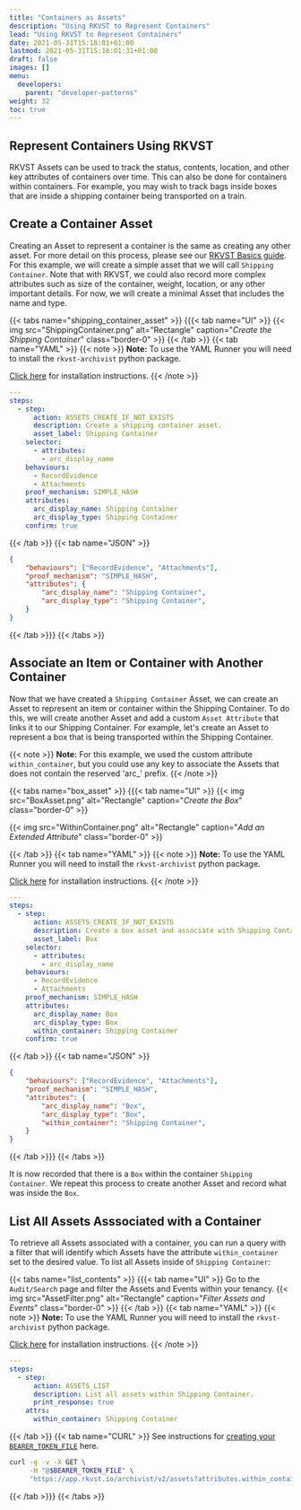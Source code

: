 ```yaml
---
title: "Containers as Assets"
description: "Using RKVST to Represent Containers"
lead: "Using RKVST to Represent Containers"
date: 2021-05-31T15:18:01+01:00
lastmod: 2021-05-31T15:18:01:31+01:00
draft: false
images: []
menu:
  developers:
    parent: "developer-patterns"
weight: 32
toc: true
---
```


## Represent Containers Using RKVST

RKVST Assets can be used to track the status, contents, location, and other key attributes of containers over time. This can also be done for containers within containers. For example, you may wish to track bags inside boxes that are inside a shipping container being transported on a train.

## Create a Container Asset

Creating an Asset to represent a container is the same as creating any other asset. For more detail on this process, please see our [RKVST Basics guide](/platform/rkvst-basics/creating-an-asset/). For this example, we will create a simple asset that we will call `Shipping Container`. Note that with RKVST, we could also record more complex attributes such as size of the container, weight, location, or any other important details. For now, we will create a minimal Asset that includes the name and type.

{{< tabs name="shipping_container_asset" >}}
{{{< tab name="UI" >}}
{{< img src="ShippingContainer.png" alt="Rectangle" caption="<em>Create the Shipping Container</em>" class="border-0" >}}
{{< /tab >}}
{{< tab name="YAML" >}}
{{< note >}}
**Note:** To use the YAML Runner you will need to install the `rkvst-archivist` python package.

[Click here](https://python.rkvst.com/runner/index.html) for installation instructions.
{{< /note >}}

```yaml 
---
steps:
  - step:
      action: ASSETS_CREATE_IF_NOT_EXISTS
      description: Create a shipping container asset.
      asset_label: Shipping Container 
    selector: 
      - attributes: 
        - arc_display_name
    behaviours: 
      - RecordEvidence
      - Attachments
    proof_mechanism: SIMPLE_HASH
    attributes: 
      arc_display_name: Shipping Container
      arc_display_type: Shipping Container
    confirm: true
```
{{< /tab >}}
{{< tab name="JSON" >}}

```json
{
    "behaviours": ["RecordEvidence", "Attachments"],
    "proof_mechanism": "SIMPLE_HASH",
    "attributes": {
        "arc_display_name": "Shipping Container",
        "arc_display_type": "Shipping Container",
    }
}
```
{{< /tab >}}}
{{< /tabs >}}

## Associate an Item or Container with Another Container

Now that we have created a `Shipping Container` Asset, we can create an Asset to represent an item or container within the Shipping Container. To do this, we will create another Asset and add a custom `Asset Attribute` that links it to our Shipping Container. For example, let's create an Asset to represent a box that is being transported within the Shipping Container. 

{{< note >}}
**Note:** For this example, we used the custom attribute `within_container`, but you could use any key to associate the Assets that does not contain the reserved 'arc_' prefix.
{{< /note >}}

{{< tabs name="box_asset" >}}
{{{< tab name="UI" >}}
{{< img src="BoxAsset.png" alt="Rectangle" caption="<em>Create the Box</em>" class="border-0" >}}

{{< img src="WithinContainer.png" alt="Rectangle" caption="<em>Add an Extended Attribute</em>" class="border-0" >}}

{{< /tab >}}
{{< tab name="YAML" >}}
{{< note >}}
**Note:** To use the YAML Runner you will need to install the `rkvst-archivist` python package.

[Click here](https://python.rkvst.com/runner/index.html) for installation instructions.
{{< /note >}}

```yaml 
---
steps:
  - step:
      action: ASSETS_CREATE_IF_NOT_EXISTS
      description: Create a box asset and associate with Shipping Container.
      asset_label: Box 
    selector: 
      - attributes: 
        - arc_display_name
    behaviours: 
      - RecordEvidence
      - Attachments
    proof_mechanism: SIMPLE_HASH
    attributes: 
      arc_display_name: Box
      arc_display_type: Box
      within_container: Shipping Container
    confirm: true
```
{{< /tab >}}
{{< tab name="JSON" >}}

```json
{
    "behaviours": ["RecordEvidence", "Attachments"],
    "proof_mechanism": "SIMPLE_HASH",
    "attributes": {
        "arc_display_name": "Box",
        "arc_display_type": "Box",
        "within_container": "Shipping Container",
    }
}
```
{{< /tab >}}}
{{< /tabs >}}

It is now recorded that there is a `Box` within the container `Shipping Container`. We repeat this process to create another Asset and record what was inside the `Box`.

## List All Assets Asssociated with a Container

To retrieve all Assets associated with a container, you can run a query with a filter that will identify which Assets have the attribute `within_container` set to the desired value. To list all Assets inside of `Shipping Container`:

{{< tabs name="list_contents" >}}
{{{< tab name="UI" >}}
Go to the `Audit/Search` page and filter the Assets and Events within your tenancy.
{{< img src="AssetFilter.png" alt="Rectangle" caption="<em>Filter Assets and Events</em>" class="border-0" >}}
{{< /tab >}}
{{< tab name="YAML" >}}
{{< note >}}
**Note:** To use the YAML Runner you will need to install the `rkvst-archivist` python package.

[Click here](https://python.rkvst.com/runner/index.html) for installation instructions.
{{< /note >}}

```yaml 
---
steps:
  - step:
      action: ASSETS_LIST
      description: List all assets within Shipping Container.
      print_response: true
    attrs:
      within_container: Shipping Container
```
{{< /tab >}}
{{< tab name="CURL" >}}
See instructions for [creating your `BEARER_TOKEN_FILE`](/platform/rkvst-basics/getting-access-tokens-using-app-registrations/) here.

```bash
curl -g -v -X GET \
     -H "@$BEARER_TOKEN_FILE" \
     "https://app.rkvst.io/archivist/v2/assets?attributes.within_container=Shipping%20Container"
```
{{< /tab >}}}
{{< /tabs >}}